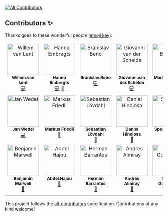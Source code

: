 <!-- ALL-CONTRIBUTORS-BADGE:START - Do not remove or modify this section -->
[![All Contributors](https://img.shields.io/badge/all_contributors-19-orange.svg?style=flat-square)](#contributors-)
<!-- ALL-CONTRIBUTORS-BADGE:END -->
## Contributors ✨

Thanks goes to these wonderful people ([emoji key](https://allcontributors.org/docs/en/emoji-key)):

<!-- ALL-CONTRIBUTORS-LIST:START - Do not remove or modify this section -->
<!-- prettier-ignore-start -->
<!-- markdownlint-disable -->
<table>
  <tbody>
    <tr>
      <td align="center" valign="top" width="14.28%"><a href="https://github.com/willemvanlent"><img src="https://avatars.githubusercontent.com/u/4223994?v=4?s=100" width="100px;" alt="Willem van Lent"/><br /><sub><b>Willem van Lent</b></sub></a><br /><a href="https://github.com/mthmulders/mcs/commits?author=willemvanlent" title="Code">💻</a></td>
      <td align="center" valign="top" width="14.28%"><a href="https://hanno.codes"><img src="https://avatars.githubusercontent.com/u/11613148?v=4?s=100" width="100px;" alt="Hanno Embregts"/><br /><sub><b>Hanno Embregts</b></sub></a><br /><a href="https://github.com/mthmulders/mcs/commits?author=hannotify" title="Code">💻</a> <a href="#ideas-hannotify" title="Ideas, Planning, & Feedback">🤔</a></td>
      <td align="center" valign="top" width="14.28%"><a href="https://github.com/BranislavBeno"><img src="https://avatars.githubusercontent.com/u/57846939?v=4?s=100" width="100px;" alt="Branislav Beňo"/><br /><sub><b>Branislav Beňo</b></sub></a><br /><a href="https://github.com/mthmulders/mcs/commits?author=BranislavBeno" title="Code">💻</a></td>
      <td align="center" valign="top" width="14.28%"><a href="https://giovds.com/"><img src="https://avatars.githubusercontent.com/u/27761321?v=4?s=100" width="100px;" alt="Giovanni van der Schelde"/><br /><sub><b>Giovanni van der Schelde</b></sub></a><br /><a href="https://github.com/mthmulders/mcs/commits?author=Giovds" title="Code">💻</a></td>
      <td align="center" valign="top" width="14.28%"><a href="https://mbonnin.net"><img src="https://avatars.githubusercontent.com/u/3974977?v=4?s=100" width="100px;" alt="Martin Bonnin"/><br /><sub><b>Martin Bonnin</b></sub></a><br /><a href="#ideas-martinbonnin" title="Ideas, Planning, & Feedback">🤔</a></td>
      <td align="center" valign="top" width="14.28%"><a href="https://github.com/BOTbkcd"><img src="https://avatars.githubusercontent.com/u/83156045?v=4?s=100" width="100px;" alt="bot_bkcd"/><br /><sub><b>bot_bkcd</b></sub></a><br /><a href="https://github.com/mthmulders/mcs/commits?author=BOTbkcd" title="Code">💻</a></td>
      <td align="center" valign="top" width="14.28%"><a href="https://github.com/shaikhu"><img src="https://avatars.githubusercontent.com/u/38332365?v=4?s=100" width="100px;" alt="Usman Shaikh"/><br /><sub><b>Usman Shaikh</b></sub></a><br /><a href="https://github.com/mthmulders/mcs/commits?author=shaikhu" title="Code">💻</a></td>
    </tr>
    <tr>
      <td align="center" valign="top" width="14.28%"><a href="http://return.co.de"><img src="https://avatars.githubusercontent.com/u/4849728?v=4?s=100" width="100px;" alt="Jan Wedel"/><br /><sub><b>Jan Wedel</b></sub></a><br /><a href="https://github.com/mthmulders/mcs/commits?author=jwedel" title="Code">💻</a></td>
      <td align="center" valign="top" width="14.28%"><a href="https://github.com/frimtec"><img src="https://avatars.githubusercontent.com/u/3511114?v=4?s=100" width="100px;" alt="Markus Friedli"/><br /><sub><b>Markus Friedli</b></sub></a><br /><a href="https://github.com/mthmulders/mcs/issues?q=author%3Afrimtec" title="Bug reports">🐛</a></td>
      <td align="center" valign="top" width="14.28%"><a href="https://github.com/slovdahl"><img src="https://avatars.githubusercontent.com/u/1417619?v=4?s=100" width="100px;" alt="Sebastian Lövdahl"/><br /><sub><b>Sebastian Lövdahl</b></sub></a><br /><a href="https://github.com/mthmulders/mcs/issues?q=author%3Aslovdahl" title="Bug reports">🐛</a></td>
      <td align="center" valign="top" width="14.28%"><a href="http://www.evolutionnext.com"><img src="https://avatars.githubusercontent.com/u/410757?v=4?s=100" width="100px;" alt="Daniel Hinojosa"/><br /><sub><b>Daniel Hinojosa</b></sub></a><br /><a href="https://github.com/mthmulders/mcs/issues?q=author%3Adhinojosa" title="Bug reports">🐛</a></td>
      <td align="center" valign="top" width="14.28%"><a href="https://gibb.tech"><img src="https://avatars.githubusercontent.com/u/594085?v=4?s=100" width="100px;" alt="Spencer Gibb"/><br /><sub><b>Spencer Gibb</b></sub></a><br /><a href="#ideas-spencergibb" title="Ideas, Planning, & Feedback">🤔</a></td>
      <td align="center" valign="top" width="14.28%"><a href="http://riadiscuss.jeffmaury.com"><img src="https://avatars.githubusercontent.com/u/695993?v=4?s=100" width="100px;" alt="Jeff MAURY"/><br /><sub><b>Jeff MAURY</b></sub></a><br /><a href="https://github.com/mthmulders/mcs/issues?q=author%3Ajeffmaury" title="Bug reports">🐛</a> <a href="#ideas-jeffmaury" title="Ideas, Planning, & Feedback">🤔</a></td>
      <td align="center" valign="top" width="14.28%"><a href="https://github.com/jludvice"><img src="https://avatars.githubusercontent.com/u/8707241?v=4?s=100" width="100px;" alt="Josef Ludvicek"/><br /><sub><b>Josef Ludvicek</b></sub></a><br /><a href="https://github.com/mthmulders/mcs/issues?q=author%3Ajludvice" title="Bug reports">🐛</a></td>
    </tr>
    <tr>
      <td align="center" valign="top" width="14.28%"><a href="https://blog.bmarwell.de/"><img src="https://avatars.githubusercontent.com/u/1413391?v=4?s=100" width="100px;" alt="Benjamin Marwell"/><br /><sub><b>Benjamin Marwell</b></sub></a><br /><a href="#ideas-bmarwell" title="Ideas, Planning, & Feedback">🤔</a></td>
      <td align="center" valign="top" width="14.28%"><a href="https://github.com/AbdelHajou"><img src="https://avatars.githubusercontent.com/u/62144407?v=4?s=100" width="100px;" alt="Abdel Hajou"/><br /><sub><b>Abdel Hajou</b></sub></a><br /><a href="#ideas-AbdelHajou" title="Ideas, Planning, & Feedback">🤔</a></td>
      <td align="center" valign="top" width="14.28%"><a href="https://www.hermanbarrantes.dev/"><img src="https://avatars.githubusercontent.com/u/1646195?v=4?s=100" width="100px;" alt="Herman Barrantes"/><br /><sub><b>Herman Barrantes</b></sub></a><br /><a href="#ideas-barrantesgerman" title="Ideas, Planning, & Feedback">🤔</a></td>
      <td align="center" valign="top" width="14.28%"><a href="https://andresalmiray.com/"><img src="https://avatars.githubusercontent.com/u/13969?v=4?s=100" width="100px;" alt="Andres Almiray"/><br /><sub><b>Andres Almiray</b></sub></a><br /><a href="#ideas-aalmiray" title="Ideas, Planning, & Feedback">🤔</a></td>
      <td align="center" valign="top" width="14.28%"><a href="https://github.com/maddingo"><img src="https://avatars.githubusercontent.com/u/362120?v=4?s=100" width="100px;" alt="Martin Goldhahn"/><br /><sub><b>Martin Goldhahn</b></sub></a><br /><a href="https://github.com/mthmulders/mcs/commits?author=maddingo" title="Code">💻</a></td>
    </tr>
  </tbody>
</table>

<!-- markdownlint-restore -->
<!-- prettier-ignore-end -->

<!-- ALL-CONTRIBUTORS-LIST:END -->

This project follows the [all-contributors](https://github.com/all-contributors/all-contributors) specification. Contributions of any kind welcome!
